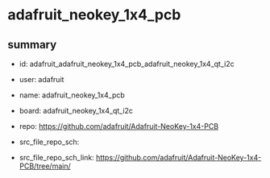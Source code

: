 # adafruit_neokey_1x4_pcb
 
## summary 
* id: adafruit_adafruit_neokey_1x4_pcb_adafruit_neokey_1x4_qt_i2c
* user: adafruit
* name: adafruit_neokey_1x4_pcb
* board: adafruit_neokey_1x4_qt_i2c
* repo: https://github.com/adafruit/Adafruit-NeoKey-1x4-PCB



* src_file_repo_sch: 
* src_file_repo_sch_link: https://github.com/adafruit/Adafruit-NeoKey-1x4-PCB/tree/main/






